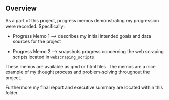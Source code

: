 ## Overview

As a part of this project, progress memos demonstrating my progression were recorded. Specifically:

-   Progress Memo 1 --\> describes my initial intended goals and data sources for the project

-   Progress Memo 2 --\> snapshots progress concerning the web scraping scripts located in `webscraping_scripts`

These memos are available as qmd or html files. The memos are a nice example of my thought process and problem-solving throughout the project.

Furthermore my final report and executive summary are located within this folder.
